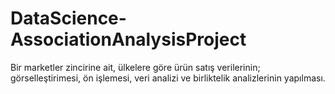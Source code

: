 # DataScience-AssociationAnalysisProject
Bir marketler zincirine ait, ülkelere göre ürün satış verilerinin; görselleştirimesi, ön işlemesi, veri analizi ve birliktelik analizlerinin yapılması.
